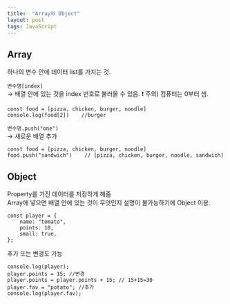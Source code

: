 ```yaml
---
title:  "Array와 Object"
layout: post
tags: JavaScript
---
```


## Array
하나의 변수 안에 데이터 list를 가지는 것.

`변수명[index]`<br>
→ 배열 안에 있는 것을 index 번호로 불러올 수 있음. ❗️ 주의) 컴퓨터는 0부터 셈.
```
const food = [pizza, chicken, burger, noodle]
console.log(food[2])    //burger
```






`변수명.push("one")`<br> 
→ 새로운 배열 추가
```
const food = [pizza, chicken, burger, noodle]
food.push("sandwich")    // [pizza, chicken, burger, noodle, sandwich]
```

## Object
Property를 가진 데이터를 저장하게 해줌<br>
Array에 넣으면 배열 안에 있는 것이 무엇인지 설명이 불가능하기에 Object 이용.<br>

```
const player = {
    name: "tomato",
    points: 10,
    small: true,
};
```

추가 또는 변경도 가능
```
console.log(player);
player.points = 15; //변경
player.points = player.points + 15; // 15+15=30
player.fav = "potato"; //추가
console.log(player.fav);
```
